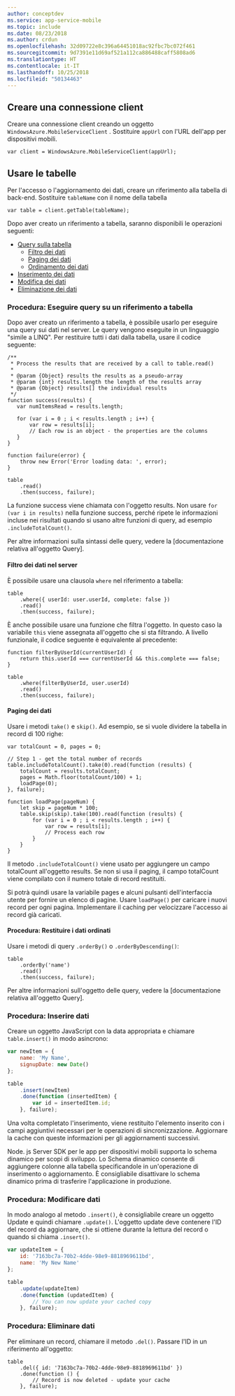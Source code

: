 ```yaml
---
author: conceptdev
ms.service: app-service-mobile
ms.topic: include
ms.date: 08/23/2018
ms.author: crdun
ms.openlocfilehash: 32d09722e8c396a64451018ac92fbc7bc072f461
ms.sourcegitcommit: 9d7391e11d69af521a112ca886488caff5808ad6
ms.translationtype: HT
ms.contentlocale: it-IT
ms.lasthandoff: 10/25/2018
ms.locfileid: "50134463"
---
```

## <a name="create-client"></a>Creare una connessione client
Creare una connessione client creando un oggetto `WindowsAzure.MobileServiceClient` .  Sostituire `appUrl` con l'URL dell'app per dispositivi mobili.

```
var client = WindowsAzure.MobileServiceClient(appUrl);
```

## <a name="table-reference"></a>Usare le tabelle
Per l'accesso o l'aggiornamento dei dati, creare un riferimento alla tabella di back-end. Sostituire `tableName` con il nome della tabella

```
var table = client.getTable(tableName);
```

Dopo aver creato un riferimento a tabella, saranno disponibili le operazioni seguenti:

* [Query sulla tabella](#querying)
  * [Filtro dei dati](#table-filter)
  * [Paging dei dati](#table-paging)
  * [Ordinamento dei dati](#sorting-data)
* [Inserimento dei dati](#inserting)
* [Modifica dei dati](#modifying)
* [Eliminazione dei dati](#deleting)

### <a name="querying"></a>Procedura: Eseguire query su un riferimento a tabella
Dopo aver creato un riferimento a tabella, è possibile usarlo per eseguire una query sui dati nel server.  Le query vengono eseguite in un linguaggio "simile a LINQ".
Per restituire tutti i dati dalla tabella, usare il codice seguente:

```
/**
 * Process the results that are received by a call to table.read()
 *
 * @param {Object} results the results as a pseudo-array
 * @param {int} results.length the length of the results array
 * @param {Object} results[] the individual results
 */
function success(results) {
   var numItemsRead = results.length;

   for (var i = 0 ; i < results.length ; i++) {
       var row = results[i];
       // Each row is an object - the properties are the columns
   }
}

function failure(error) {
    throw new Error('Error loading data: ', error);
}

table
    .read()
    .then(success, failure);
```

La funzione success viene chiamata con l'oggetto results.  Non usare `for (var i in results)` nella funzione success, perché ripete le informazioni incluse nei risultati quando si usano altre funzioni di query, ad esempio `.includeTotalCount()`.

Per altre informazioni sulla sintassi delle query, vedere la [documentazione relativa all'oggetto Query].

#### <a name="table-filter"></a>Filtro dei dati nel server
È possibile usare una clausola `where` nel riferimento a tabella:

```
table
    .where({ userId: user.userId, complete: false })
    .read()
    .then(success, failure);
```

È anche possibile usare una funzione che filtra l'oggetto.  In questo caso la variabile `this` viene assegnata all'oggetto che si sta filtrando.  A livello funzionale, il codice seguente è equivalente al precedente:

```
function filterByUserId(currentUserId) {
    return this.userId === currentUserId && this.complete === false;
}

table
    .where(filterByUserId, user.userId)
    .read()
    .then(success, failure);
```

#### <a name="table-paging"></a>Paging dei dati
Usare i metodi `take()` e `skip()`.  Ad esempio, se si vuole dividere la tabella in record di 100 righe:

```
var totalCount = 0, pages = 0;

// Step 1 - get the total number of records
table.includeTotalCount().take(0).read(function (results) {
    totalCount = results.totalCount;
    pages = Math.floor(totalCount/100) + 1;
    loadPage(0);
}, failure);

function loadPage(pageNum) {
    let skip = pageNum * 100;
    table.skip(skip).take(100).read(function (results) {
        for (var i = 0 ; i < results.length ; i++) {
            var row = results[i];
            // Process each row
        }
    }
}
```

Il metodo `.includeTotalCount()` viene usato per aggiungere un campo totalCount all'oggetto results.  Se non si usa il paging, il campo totalCount viene compilato con il numero totale di record restituiti.

Si potrà quindi usare la variabile pages e alcuni pulsanti dell'interfaccia utente per fornire un elenco di pagine. Usare `loadPage()` per caricare i nuovi record per ogni pagina.  Implementare il caching per velocizzare l'accesso ai record già caricati.

#### <a name="sorting-data"></a>Procedura: Restituire i dati ordinati
Usare i metodi di query `.orderBy()` o `.orderByDescending()`:

```
table
    .orderBy('name')
    .read()
    .then(success, failure);
```

Per altre informazioni sull'oggetto delle query, vedere la [documentazione relativa all'oggetto Query].

### <a name="inserting"></a>Procedura: Inserire dati
Creare un oggetto JavaScript con la data appropriata e chiamare `table.insert()` in modo asincrono:

```javascript
var newItem = {
    name: 'My Name',
    signupDate: new Date()
};

table
    .insert(newItem)
    .done(function (insertedItem) {
        var id = insertedItem.id;
    }, failure);
```

Una volta completato l'inserimento, viene restituito l'elemento inserito con i campi aggiuntivi necessari per le operazioni di sincronizzazione.  Aggiornare la cache con queste informazioni per gli aggiornamenti successivi.

Node. js Server SDK per le app per dispositivi mobili supporta lo schema dinamico per scopi di sviluppo.  Lo Schema dinamico consente di aggiungere colonne alla tabella specificandole in un'operazione di inserimento o aggiornamento.  È consigliabile disattivare lo schema dinamico prima di trasferire l'applicazione in produzione.

### <a name="modifying"></a>Procedura: Modificare dati
In modo analogo al metodo `.insert()`, è consigliabile creare un oggetto Update e quindi chiamare `.update()`.  L'oggetto update deve contenere l'ID del record da aggiornare, che si ottiene durante la lettura del record o quando si chiama `.insert()`.

```javascript
var updateItem = {
    id: '7163bc7a-70b2-4dde-98e9-8818969611bd',
    name: 'My New Name'
};

table
    .update(updateItem)
    .done(function (updatedItem) {
        // You can now update your cached copy
    }, failure);
```

### <a name="deleting"></a>Procedura: Eliminare dati
Per eliminare un record, chiamare il metodo `.del()`.  Passare l'ID in un riferimento all'oggetto:

```
table
    .del({ id: '7163bc7a-70b2-4dde-98e9-8818969611bd' })
    .done(function () {
        // Record is now deleted - update your cache
    }, failure);
```
